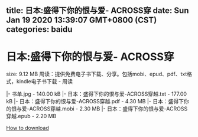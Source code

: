 
title: 日本:盛得下你的恨与爱- ACROSS穿
date: Sun Jan 19 2020 13:39:07 GMT+0800 (CST)    
categories: baidu
---

# 日本:盛得下你的恨与爱- ACROSS穿
size: 9.12 MB
 周读：提供免费电子书下载、分享。包括mobi、epud、pdf、txt格式，kindle电子书下载 - 周读
 
|- 书单.jpg - 140.00 kB
|- 日本：盛得下你的恨与爱-ACROSS穿越.txt - 177.00 kB
|- 日本：盛得下你的恨与爱-ACROSS穿越.pdf - 4.30 MB
|- 日本：盛得下你的恨与爱-ACROSS穿越.mobi - 2.30 MB
|- 日本：盛得下你的恨与爱-ACROSS穿越.epub - 2.20 MB

[How to download](https://bpcam.bemobtrk.com/go/2ceec3aa-1ca2-46d6-b9ff-aaa5c184517c?jno=2519)